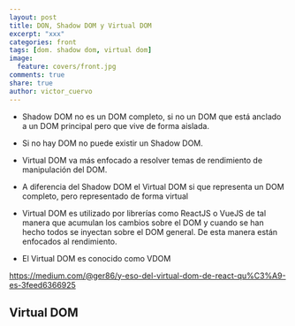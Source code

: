 ```yaml
---
layout: post
title: DON, Shadow DOM y Virtual DOM
excerpt: "xxx"
categories: front
tags: [dom. shadow dom, virtual dom]
image:
  feature: covers/front.jpg
comments: true
share: true
author: victor_cuervo
---
```



* Shadow DOM no es un DOM completo, si no un DOM que está anclado a un DOM principal pero que vive de forma aislada.
* Si no hay DOM no puede existir un Shadow DOM.

* Virtual DOM va más enfocado a resolver temas de rendimiento de manipulación del DOM.
* A diferencia del Shadow DOM el Virtual DOM si que representa un DOM completo, pero representado de forma virtual
* Virtual DOM es utilizado por librerías como ReactJS o VueJS de tal manera que acumulan los cambios sobre el DOM y cuando se han hecho todos se inyectan sobre el DOM general. De esta manera están enfocados al rendimiento.
* El Virtual DOM es conocido como VDOM


https://medium.com/@ger86/y-eso-del-virtual-dom-de-react-qu%C3%A9-es-3feed6366925


## Virtual DOM
